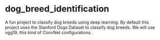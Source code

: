 # dog_breed_identification

A fun project to classify dog breeds using deep learning. By default this project uses the Stanford Dogs Dataset to classify dog breeds. We will use vgg19, this kind of ConvNet configurations.
